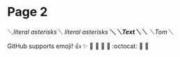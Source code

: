 # Page 2

＼_literal asterisks＼_ _literal asterisks_ **＼**_**＼Text＼＼**_ _＼Tom＼_

GitHub supports emoji! :thumbsup: :sparkles: :camel: :tada: :rocket: :metal: :octocat: :apple: 👏
